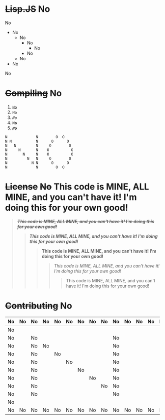 # ~~Lisp.JS~~ No
No

* No
  * No
    * No
      * No
    * No
  * No
* No

No
# ~~Compiling~~ No
1. ~~`No`~~
2. `No`
3. *`No`*
4. **`No`**
5. ***`No`***

```
N             N        O  O
N N           N      O      O
N   N         N     O        O
N     N       N    O          O
N       N     N    O          O
N         N   N     O        O
N           N N      O      O
N             N        O  O
```
# ~~License~~ ~~No~~ This code is MINE, ALL MINE, and you can't have it! I'm doing this for your own good!

> ***~~This code is MINE, ALL MINE, and you can't have it! I'm doing this for your own good!~~***
>> ***This code is MINE, ALL MINE, and you can't have it! I'm doing this for your own good!***
>>> **This code is MINE, ALL MINE, and you can't have it! I'm doing this for your own good!**
>>>> *This code is MINE, ALL MINE, and you can't have it! I'm doing this for your own good!*
>>>>> This code is MINE, ALL MINE, and you can't have it! I'm doing this for your own good!
# ~~Contributing~~ No
 No | No | No | No | No | No | No | No | No | No | No | No | No | No | No | No | No | No | No | No | No | No | No | No | No | No | No | No 
 -- | -- | -- | -- | -- | -- | -- | -- | -- | -- | -- | -- | -- | -- | -- | -- | -- | -- | -- | -- | -- | -- | -- | -- | -- | -- | -- | -- 
 No |    |    |    |    |    |    |    |    |    |    |    |    |    |    |    |    |    |    |    |    |    |    |    |    |    |    | No 
 No |    | No |    |    |    |    |    |    | No |    |    |    |    |    |    |    |    | No |    |    | No |    |    |    |    |    | No 
 No |    | No | No |    |    |    |    |    | No |    |    |    |    |    |    | No |    |    |    |    |    |    | No |    |    |    | No 
 No |    | No |    | No |    |    |    |    | No |    |    |    |    |    | No |    |    |    |    |    |    |    |    | No |    |    | No 
 No |    | No |    |    | No |    |    |    | No |    |    |    |    | No |    |    |    |    |    |    |    |    |    |    | No |    | No 
 No |    | No |    |    |    | No |    |    | No |    |    |    |    | No |    |    |    |    |    |    |    |    |    |    | No |    | No 
 No |    | No |    |    |    |    | No |    | No |    |    |    |    |    | No |    |    |    |    |    |    |    |    | No |    |    | No 
 No |    | No |    |    |    |    |    | No | No |    |    |    |    |    |    | No |    |    |    |    |    |    | No |    |    |    | No 
 No |    | No |    |    |    |    |    |    | No |    |    |    |    |    |    |    |    | No |    |    | No |    |    |    |    |    | No
 No |    |    |    |    |    |    |    |    |    |    |    |    |    |    |    |    |    |    |    |    |    |    |    |    |    |    | No 
 No | No | No | No | No | No | No | No | No | No | No | No | No | No | No | No | No | No | No | No | No | No | No | No | No | No | No | No

